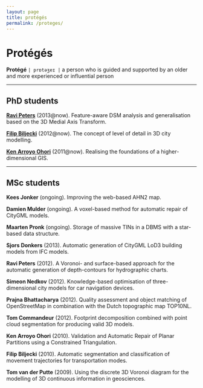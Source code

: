 ```yaml
---
layout: page
title: protégés
permalink: /proteges/
---
```


# Protégés

<div class="message">
<b>Protégé</b> <code>| prɒtəʒeɪ |</code>
a person who is guided and supported by an older and more experienced or influential person
</div>

---

## PhD students

[**Ravi Peters**](http://3dgeoinfo.bk.tudelft.nl/rypeters) (2013@now). Feature-aware DSM analysis and generalisation based on the 3D Medial Axis Transform. [<i class="fa fa-external-link"></i>](http://3dsm.bk.tudelft.nl)

[**Filip Biljecki**](http://3dgeoinfo.bk.tudelft.nl/biljecki) (2012@now). The concept of level of detail in 3D city modelling. [<i class="fa fa-external-link"></i>](http://www.gdmc.nl/biljecki/phd.html)

[**Ken Arroyo Ohori**](http://3dgeoinfo.bk.tudelft.nl/ken) (2011@now). Realising the foundations of a higher-dimensional GIS. [<i class="fa fa-external-link"></i>](http://www.gdmc.nl/ken/current.php)

---

## MSc students 

**Kees Jonker** (ongoing). Improving the web-based AHN2 map.

**Damien Mulder** (ongoing). A voxel-based method for automatic repair of CityGML models.

**Maarten Pronk** (ongoing). Storage of massive TINs in a DBMS with a star-based data structure.

**Sjors Donkers** (2013). Automatic generation of CityGML LoD3 building models from IFC models. [<i class="fa fa-external-link"></i>](http://repository.tudelft.nl/view/ir/uuid%3A31380219-f8e8-4c66-a2dc-548c3680bb8d/)

**Ravi Peters** (2012). A Voronoi- and surface-based approach for the automatic generation of depth-contours for hydrographic charts. [<i class="fa fa-external-link"></i>](http://repository.tudelft.nl/view/ir/uuid%3A5977a99b-0875-44b4-abe1-09288bf2aed1/)

**Simeon Nedkov** (2012). Knowledge-based optimisation of three-dimensional city models for car navigation devices. [<i class="fa fa-external-link"></i>](http://repository.tudelft.nl/view/ir/uuid%3Ab429e899-9955-4a23-9ceb-66ffb6210b30/)

**Prajna Bhattacharya** (2012). Quality assessment  and  object matching of OpenStreetMap in combination with  the Dutch topographic map TOP10NL. [<i class="fa fa-external-link"></i>](http://repository.tudelft.nl/view/ir/uuid%3Ae1501114-d947-4278-8612-1e249e4dc02f/)

**Tom Commandeur** (2012). Footprint decomposition combined with point cloud segmentation for producing valid 3D models. [<i class="fa fa-external-link"></i>](http://repository.tudelft.nl/view/ir/uuid%3Ac0c665f7-0254-42c6-895b-cb59acc079f2/)

**Ken Arroyo Ohori** (2010). Validation and Automatic Repair of Planar Partitions using a Constrained Triangulation. [<i class="fa fa-external-link"></i>](http://repository.tudelft.nl/view/ir/uuid%3A78807acb-4115-478c-93de-68b9db884c8e/)

**Filip Biljecki** (2010). Automatic segmentation and classification of movement trajectories for transportation modes. [<i class="fa fa-external-link"></i>](http://repository.tudelft.nl/view/ir/uuid%3A654587d2-6e93-4619-ab9a-29d95f843f35/)

**Tom van der Putte** (2009). Using the discrete 3D Voronoi diagram for the modelling of 3D continuous information in geosciences. [<i class="fa fa-external-link"></i>](http://repository.tudelft.nl/view/ir/uuid%3Ab35ad433-067a-4b20-8067-e18a2de76490/)
  


  